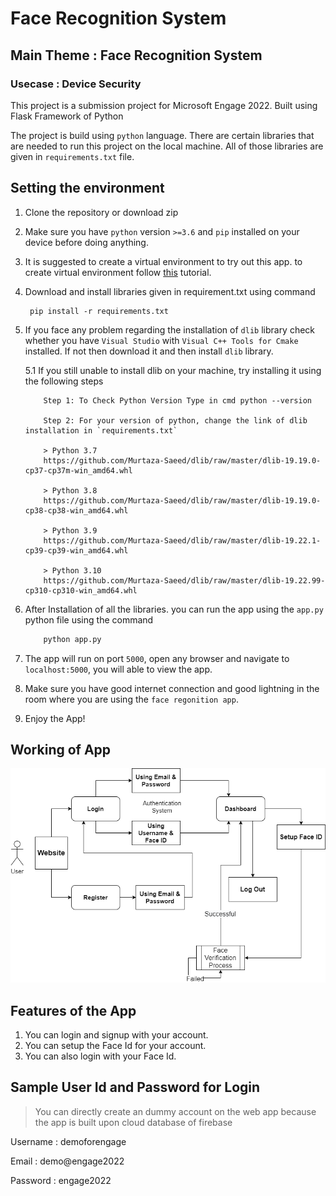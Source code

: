 # Face Recognition System
## Main Theme : Face Recognition System
### Usecase : Device Security

This project is a submission project for Microsoft Engage 2022. Built using Flask Framework of Python

The project is build using `python` language. There are certain libraries that are needed to run this project on the local machine. All of those libraries are given in `requirements.txt` file.

## Setting the environment 
1. Clone the repository or download zip
2. Make sure you have `python` version `>=3.6` and `pip` installed on your device before doing anything.
3. It is suggested to create a virtual environment to try out this app. to create virtual environment follow [this](https://uoa-eresearch.github.io/eresearch-cookbook/recipe/2014/11/26/python-virtual-env/) tutorial.
4. Download and install libraries given in requirement.txt using command 
        
        pip install -r requirements.txt

5. If you face any problem regarding the installation of `dlib` library check whether you have `Visual Studio` with `Visual C++ Tools for Cmake` installed. If not then download it and then install `dlib` library.

    5.1 If you still unable to install dlib on your machine, try installing it using the following steps
    ```text
        Step 1: To Check Python Version Type in cmd python --version
        
        Step 2: For your version of python, change the link of dlib installation in `requirements.txt`

        > Python 3.7
        https://github.com/Murtaza-Saeed/dlib/raw/master/dlib-19.19.0-cp37-cp37m-win_amd64.whl  

        > Python 3.8
        https://github.com/Murtaza-Saeed/dlib/raw/master/dlib-19.19.0-cp38-cp38-win_amd64.whl  

        > Python 3.9
        https://github.com/Murtaza-Saeed/dlib/raw/master/dlib-19.22.1-cp39-cp39-win_amd64.whl  

        > Python 3.10
        https://github.com/Murtaza-Saeed/dlib/raw/master/dlib-19.22.99-cp310-cp310-win_amd64.whl  
    ```   
6.  After Installation of all the libraries. you can run the app using the `app.py` python file using the command
    ```python    
        python app.py
    ```
7. The app will run on port `5000`, open any browser and navigate to `localhost:5000`, you will able to view the app.

8. Make sure you have good internet connection and good lightning in the room where you are using the `face regonition app`.

9. Enjoy the App!

## Working of App
<img src="./static/images/flow-diagram.png">

## Features of the App

1. You can login and signup with your account.
2. You can setup the Face Id for your account.
3. You can also login with your Face Id.

## Sample User Id and Password for Login

> You can directly create an dummy account on the web app because the app is built upon cloud database of firebase

Username : demoforengage

Email : demo@engage2022

Password : engage2022
